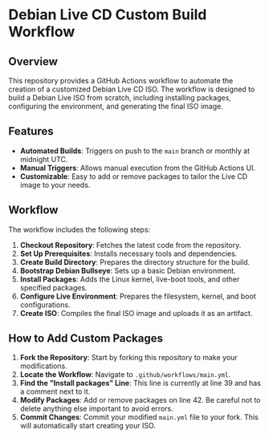 # Debian Live CD Custom Build Workflow

## Overview

This repository provides a GitHub Actions workflow to automate the creation of a customized Debian Live CD ISO. The workflow is designed to build a Debian Live ISO from scratch, including installing packages, configuring the environment, and generating the final ISO image.

## Features

- **Automated Builds**: Triggers on push to the `main` branch or monthly at midnight UTC.
- **Manual Triggers**: Allows manual execution from the GitHub Actions UI.
- **Customizable**: Easy to add or remove packages to tailor the Live CD image to your needs.

## Workflow

The workflow includes the following steps:

1. **Checkout Repository**: Fetches the latest code from the repository.
2. **Set Up Prerequisites**: Installs necessary tools and dependencies.
3. **Create Build Directory**: Prepares the directory structure for the build.
4. **Bootstrap Debian Bullseye**: Sets up a basic Debian environment.
5. **Install Packages**: Adds the Linux kernel, live-boot tools, and other specified packages.
6. **Configure Live Environment**: Prepares the filesystem, kernel, and boot configurations.
7. **Create ISO**: Compiles the final ISO image and uploads it as an artifact.

## How to Add Custom Packages

1. **Fork the Repository**: Start by forking this repository to make your modifications.
2. **Locate the Workflow**: Navigate to `.github/workflows/main.yml`.
3. **Find the "Install packages" Line**: This line is currently at line 39 and has a comment next to it.
4. **Modify Packages**: Add or remove packages on line 42. Be careful not to delete anything else important to avoid errors.
5. **Commit Changes**: Commit your modified `main.yml` file to your fork. This will automatically start creating your ISO.
